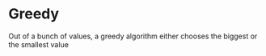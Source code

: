 # Greedy

Out of a bunch of values, a greedy algorithm either chooses the biggest or the smallest value